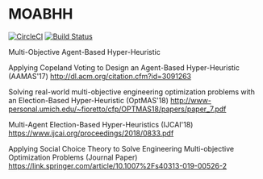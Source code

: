 # MOABHH
[![CircleCI](https://circleci.com/gh/vinixnan/MOABHH.svg?style=svg)](https://circleci.com/gh/vinixnan/MOABHH)
[![Build Status](https://travis-ci.org/vinixnan/MOABHH.svg?branch=master)](https://travis-ci.org/vinixnan/MOABHH)

Multi-Objective Agent-Based Hyper-Heuristic

Applying Copeland Voting to Design an Agent-Based Hyper-Heuristic (AAMAS'17)
http://dl.acm.org/citation.cfm?id=3091263

Solving real-world multi-objective engineering optimization problems with an Election-Based Hyper-Heuristic (OptMAS'18)
http://www-personal.umich.edu/~fioretto/cfp/OPTMAS18/papers/paper_7.pdf

Multi-Agent Election-Based Hyper-Heuristics (IJCAI'18)
https://www.ijcai.org/proceedings/2018/0833.pdf

Applying Social Choice Theory to Solve Engineering Multi-objective Optimization Problems (Journal Paper)
https://link.springer.com/article/10.1007%2Fs40313-019-00526-2
